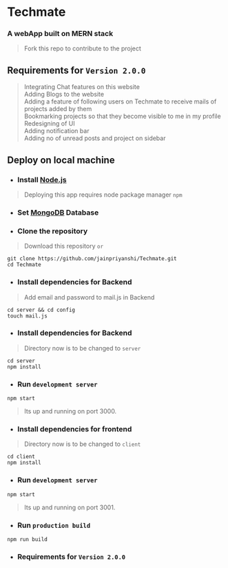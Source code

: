 # Techmate
 ### A webApp built on MERN stack
> Fork this repo to contribute to the project
## Requirements for `Version 2.0.0`
  > Integrating Chat features on this website \
  > Adding Blogs to the website \
  > Adding a feature of following users on Techmate to receive mails of projects added by them\
  > Bookmarking projects so that they become visible to me in my profile\
  > Redesigning of UI\
  > Adding notification bar\
  > Adding no of unread posts and project on sidebar

  ## Deploy on local machine
 
  
  
* ### Install [Node.js](https://nodejs.org/en/download/current/)
> Deploying this app requires node package manager `npm`
* ### Set [MongoDB](https://docs.mongodb.com/manual/installation/) Database
* ### Clone the repository
> Download this repository `or`
```
git clone https://github.com/jainpriyanshi/Techmate.git
cd Techmate
```
* ### Install dependencies for Backend
> Add email and password to mail.js in Backend
```
cd server && cd config 
touch mail.js
```
* ### Install dependencies for Backend
> Directory now is to be changed to `server`
```
cd server
npm install
```
* ### Run `development server`
```
npm start
```
> Its up and running on port 3000.

* ### Install dependencies for frontend
> Directory now is to be changed to `client`
```
cd client
npm install
```
* ### Run `development server`
```
npm start
```
> Its up and running on port 3001.

* ### Run `production build`
```
npm run build
```
* ### Requirements for `Version 2.0.0`
